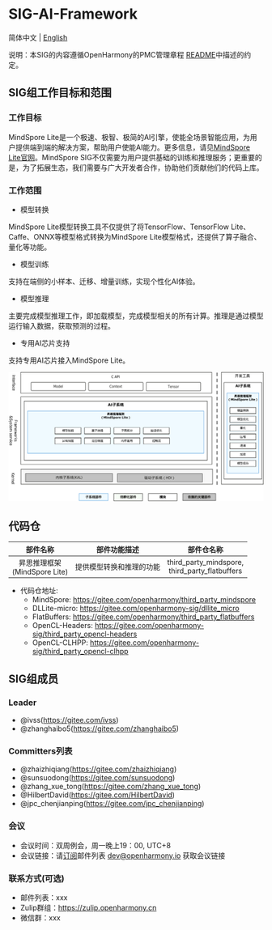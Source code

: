 # SIG-AI-Framework

简体中文 | [English](./sig-ai-framework.md)

说明：本SIG的内容遵循OpenHarmony的PMC管理章程 [README](/zh/pmc.md)中描述的约定。

## SIG组工作目标和范围

### 工作目标

MindSpore Lite是一个极速、极智、极简的AI引擎，使能全场景智能应用，为用户提供端到端的解决方案，帮助用户使能AI能力。更多信息，请见[MindSpore Lite官网](https://www.mindspore.cn/lite)。MindSpore SIG不仅需要为用户提供基础的训练和推理服务；更重要的是，为了拓展生态，我们需要与广大开发者合作，协助他们贡献他们的代码上库。

### 工作范围

- 模型转换

MindSpore Lite模型转换工具不仅提供了将TensorFlow、TensorFlow Lite、Caffe、ONNX等模型格式转换为MindSpore Lite模型格式，还提供了算子融合、量化等功能。

- 模型训练

支持在端侧的小样本、迁移、增量训练，实现个性化AI体验。

- 模型推理

主要完成模型推理工作，即加载模型，完成模型相关的所有计算。推理是通过模型运行输入数据，获取预测的过程。

- 专用AI芯片支持

支持专用AI芯片接入MindSpore Lite。

![figures/ai-framework-overview.png](figures/ai-framework-overview.png)

## 代码仓
|             部件名称             |       部件功能描述       |                                   部件仓名称                                   |
| :------------------------------: | :----------------------: | :----------------------------------------------------------------------------: |
| 昇思推理框架<br>(MindSpore Lite) | 提供模型转换和推理的功能 | third_party_mindspore,<br>third_party_flatbuffers|
- 代码仓地址:
  - MindSpore: https://gitee.com/openharmony/third_party_mindspore
  - DLLite-micro: https://gitee.com/openharmony-sig/dllite_micro
  - FlatBuffers: https://gitee.com/openharmony/third_party_flatbuffers
  - OpenCL-Headers: https://gitee.com/openharmony-sig/third_party_opencl-headers
  - OpenCL-CLHPP: https://gitee.com/openharmony-sig/third_party_opencl-clhpp

## SIG组成员

### Leader

- @ivss(https://gitee.com/ivss)
- @zhanghaibo5(https://gitee.com/zhanghaibo5)

### Committers列表

- @zhaizhiqiang(https://gitee.com/zhaizhiqiang)
- @sunsuodong(https://gitee.com/sunsuodong)
- @zhang_xue_tong(https://gitee.com/zhang_xue_tong)
- @HilbertDavid(https://gitee.com/HilbertDavid)
- @jpc_chenjianping(https://gitee.com/jpc_chenjianping)

### 会议
 - 会议时间：双周例会，周一晚上19：00, UTC+8
 - 会议链接：请[订阅](https://lists.openatom.io/postorius/lists/dev.openharmony.io)邮件列表 dev@openharmony.io 获取会议链接

### 联系方式(可选)

- 邮件列表：xxx
- Zulip群组：https://zulip.openharmony.cn
- 微信群：xxx
